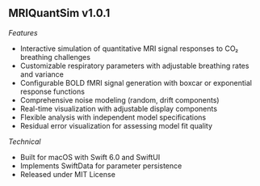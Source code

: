 ## MRIQuantSim v1.0.1

  *Features*

  - Interactive simulation of quantitative MRI signal responses to CO₂ breathing challenges
  - Customizable respiratory parameters with adjustable breathing rates and variance
  - Configurable BOLD fMRI signal generation with boxcar or exponential response functions
  - Comprehensive noise modeling (random, drift components)
  - Real-time visualization with adjustable display components
  - Flexible analysis with independent model specifications
  - Residual error visualization for assessing model fit quality

  *Technical*

  - Built for macOS with Swift 6.0 and SwiftUI
  - Implements SwiftData for parameter persistence
  - Released under MIT License

